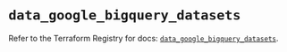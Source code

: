 # `data_google_bigquery_datasets`

Refer to the Terraform Registry for docs: [`data_google_bigquery_datasets`](https://registry.terraform.io/providers/hashicorp/google/6.48.0/docs/data-sources/bigquery_datasets).
